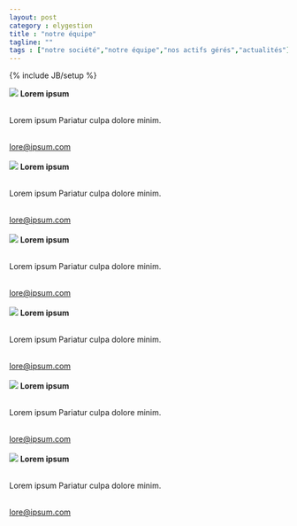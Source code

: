 ```yaml
---
layout: post
category : elygestion
title : "notre équipe"
tagline: ""
tags : ["notre société","notre équipe","nos actifs gérés","actualités"]
---
```

{% include JB/setup %}

<div class="row">
    <div class="col-md-6 col-lg-3">
        <img src="{{ ASSET_PATH }}/bootstrap/images/equipe/laboret.png" class="img-responsive">
        <b>Lorem ipsum </b><br><br>
        <p>Lorem ipsum Pariatur culpa dolore minim.</p><br>
        <a href="mailto:lore@ipsum.com">lore@ipsum.com</a><br><br>
    </div>
    <div class="col-md-6 col-lg-3">
        <img src="{{ ASSET_PATH }}/bootstrap/images/equipe/laboret.png" class="img-responsive">
        <b>Lorem ipsum </b><br><br>
        <p>Lorem ipsum Pariatur culpa dolore minim.</p><br>
        <a href="mailto:lore@ipsum.com">lore@ipsum.com</a><br><br>
    </div>
    <div class="col-md-6 col-lg-3">
        <img src="{{ ASSET_PATH }}/bootstrap/images/equipe/laboret.png" class="img-responsive">
        <b>Lorem ipsum </b><br><br>
        <p>Lorem ipsum Pariatur culpa dolore minim.</p><br>
        <a href="mailto:lore@ipsum.com">lore@ipsum.com</a><br><br>
    </div>
        <div class="col-md-6 col-lg-3">
        <img src="{{ ASSET_PATH }}/bootstrap/images/equipe/laboret.png" class="img-responsive">
        <b>Lorem ipsum </b><br><br>
        <p>Lorem ipsum Pariatur culpa dolore minim.</p><br>
        <a href="mailto:lore@ipsum.com">lore@ipsum.com</a><br><br>
    </div>    <div class="col-md-6 col-lg-3">
        <img src="{{ ASSET_PATH }}/bootstrap/images/equipe/laboret.png" class="img-responsive">
        <b>Lorem ipsum </b><br><br>
        <p>Lorem ipsum Pariatur culpa dolore minim.</p><br>
        <a href="mailto:lore@ipsum.com">lore@ipsum.com</a><br><br>
    </div>    <div class="col-md-6 col-lg-3">
        <img src="{{ ASSET_PATH }}/bootstrap/images/equipe/laboret.png" class="img-responsive">
        <b>Lorem ipsum </b><br><br>
        <p>Lorem ipsum Pariatur culpa dolore minim.</p><br>
        <a href="mailto:lore@ipsum.com">lore@ipsum.com</a><br><br>
    </div>
</div>
